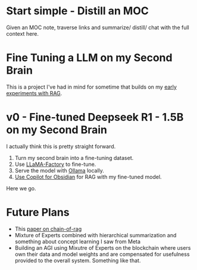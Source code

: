 # Start simple - Distill an MOC

Given an MOC note, traverse links and summarize/ distill/ chat with the full context here.


# Fine Tuning a LLM on my Second Brain

This is a project I've had in mind for sometime that builds on my [early experiments with RAG](https://bitsofchris.com/p/i-trained-a-local-llm-on-my-obsidian).

# v0 - Fine-tuned Deepseek R1 - 1.5B on my Second Brain

I actually think this is pretty straight forward.

1. Turn my second brain into a fine-tuning dataset.
2. Use [LLaMA-Factory](https://github.com/hiyouga/LLaMA-Factory) to fine-tune.
3. Serve the model with [Ollama](https://github.com/ollama/ollama) locally.
4. [Use Copilot for Obsidian](https://github.com/logancyang/obsidian-copilot) for RAG with my fine-tuned model.

Here we go.


# Future Plans

- This [paper on chain-of-rag](https://arxiv.org/abs/2501.14342)
- Mixture of Experts combined with hierarchical summarization and something about concept learning I saw from Meta
- Building an AGI using Mixutre of Experts on the blockchain where users own their data and model weights and are compensated for usefulness provided to the overall system. Something like that.